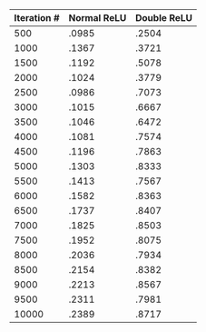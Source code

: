 | Iteration  # | Normal ReLU | Double ReLU |
|--------------|-------------|-------------|
| 500          | .0985       | .2504       |
| 1000         | .1367       | .3721       |
| 1500         | .1192       | .5078       |
| 2000         | .1024       | .3779       |
| 2500         | .0986       | .7073       |
| 3000         | .1015       | .6667       |
| 3500         | .1046       | .6472       |
| 4000         | .1081       | .7574       |
| 4500         | .1196       | .7863       |
| 5000         | .1303       | .8333       |
| 5500         | .1413       | .7567       |
| 6000         | .1582       | .8363       |
| 6500         | .1737       | .8407       |
| 7000         | .1825       | .8503       |
| 7500         | .1952       | .8075       |
| 8000         | .2036       | .7934       |
| 8500         | .2154       | .8382       |
| 9000         | .2213       | .8567       |
| 9500         | .2311       | .7981       |
| 10000        | .2389       | .8717       |
